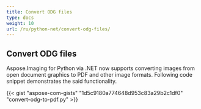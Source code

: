 ```yaml
---
title: Convert ODG files
type: docs
weight: 10
url: /ru/python-net/convert-odg-files/
---
```


## **Convert ODG files**
Aspose.Imaging for Python via .NET now supports converting images from open document graphics to PDF and other image formats. Following code snippet demonstrates the said functionality.

{{< gist "aspose-com-gists" "1d5c9180a774648d953c83a29b2c1df0" "convert-odg-to-pdf.py" >}}
